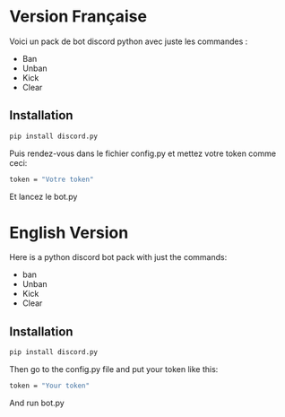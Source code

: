 
# Version Française

Voici un pack de bot discord python avec juste les commandes :

- Ban
- Unban
- Kick
- Clear






## Installation





```bash
pip install discord.py
```

Puis rendez-vous dans le fichier config.py et mettez votre token comme ceci:

```bash
token = "Votre token"
```

Et lancez le bot.py




# English Version

Here is a python discord bot pack with just the commands:

- ban
- Unban
- Kick
- Clear

## Installation

```bash
pip install discord.py
```

Then go to the config.py file and put your token like this:

```bash
token = "Your token"
```

And run bot.py